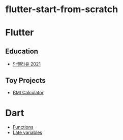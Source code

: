 # flutter-start-from-scratch

# Flutter
## Education
- [안젤라유 2021](https://www.udemy.com/course/flutter-bootcamp-with-dart/)
## Toy Projects
- [BMI Calculator]()


# Dart
- [Functions](https://github.com/Woozzang/flutter-start-from-scratch/issues/2)
- [Late variables](https://github.com/Woozzang/flutter-start-from-scratch/issues/4)
